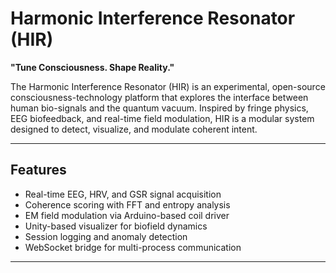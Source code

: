 # Harmonic Interference Resonator (HIR)

**"Tune Consciousness. Shape Reality."**

The Harmonic Interference Resonator (HIR) is an experimental, open-source consciousness-technology platform that explores the interface between human bio-signals and the quantum vacuum. Inspired by fringe physics, EEG biofeedback, and real-time field modulation, HIR is a modular system designed to detect, visualize, and modulate coherent intent.

---

## Features

- Real-time EEG, HRV, and GSR signal acquisition
- Coherence scoring with FFT and entropy analysis
- EM field modulation via Arduino-based coil driver
- Unity-based visualizer for biofield dynamics
- Session logging and anomaly detection
- WebSocket bridge for multi-process communication

---
